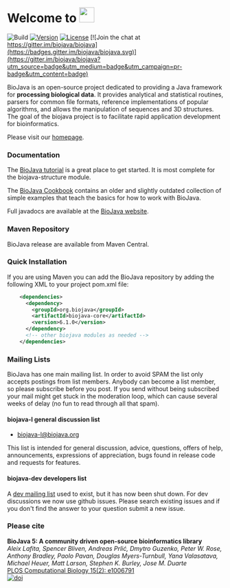 # Welcome to <img src="logo-full.png" height="35"/>

![Build](https://github.com/biojava/biojava/actions/workflows/master.yml/badge.svg)
[![Version](http://img.shields.io/badge/version-6.1.0-blue.svg?style=flat)](https://github.com/biojava/biojava/releases/tag/biojava-6.1.0) [![License](http://img.shields.io/badge/license-LGPL_2.1-blue.svg?style=flat)](https://github.com/biojava/biojava/blob/master/LICENSE) [![Join the chat at https://gitter.im/biojava/biojava](https://badges.gitter.im/biojava/biojava.svg)](https://gitter.im/biojava/biojava?utm_source=badge&utm_medium=badge&utm_campaign=pr-badge&utm_content=badge)


BioJava is an open-source project dedicated to providing a Java framework for **processing biological data**. It provides analytical and statistical routines, parsers for common file formats, reference implementations of popular algorithms, and allows the manipulation of sequences and 3D structures. The goal of the biojava project is to facilitate rapid application development for bioinformatics.

Please visit our [homepage](http://biojava.org/).

### Documentation

The [BioJava tutorial](https://github.com/biojava/biojava-tutorial) is a great place to get started. It is most complete for the biojava-structure module. 

The [BioJava Cookbook](http://biojava.org/wiki/BioJava:CookBook4.0/) contains an older and slightly outdated collection of simple examples that teach the basics for how to work with BioJava.

Full javadocs are available at the [BioJava website](http://biojava.org/docs/api).

### Maven Repository

BioJava release are available from Maven Central.

### Quick Installation

If you are using Maven you can add the BioJava repository by adding the following XML to your project pom.xml file:

```xml
    <dependencies>
      <dependency>
        <groupId>org.biojava</groupId>
        <artifactId>biojava-core</artifactId>
        <version>6.1.0</version>
      </dependency>
      <!-- other biojava modules as needed -->
    </dependencies>
```

### Mailing Lists

BioJava has one main mailing list. In order to avoid SPAM the list only accepts postings from list members. Anybody can become a list member, so please subscribe before you post. If you send without being subscribed your mail might get stuck in the moderation loop, which can cause several weeks of delay (no fun to read through all that spam).

#### biojava-l general discussion list

* [biojava-l@biojava.org](http://lists.open-bio.org/mailman/listinfo/biojava-l)

This list is intended for general discussion, advice, questions, offers of help, announcements, expressions of appreciation, bugs found in release code and requests for features.

#### biojava-dev developers list
 
A [dev mailing list](http://lists.open-bio.org/mailman/listinfo/biojava-dev) used to exist, but it has now been shut down. For dev discussions we now use github issues. Please search existing issues and if you don't find the answer to your question submit a new issue.

### Please cite

**BioJava 5: A community driven open-source bioinformatics library**<br/>
*Aleix Lafita, Spencer Bliven, Andreas Prlić, Dmytro Guzenko, Peter W. Rose, Anthony Bradley, Paolo Pavan, Douglas Myers-Turnbull, Yana Valasatava, Michael Heuer, Matt Larson, Stephen K. Burley, Jose M. Duarte* <br/>
[PLOS Computational Biology 15(2): e1006791](http://dx.plos.org/10.1371/journal.pcbi.1006791) <br/>
[![doi](http://img.shields.io/badge/doi-10.1371%2Fjournal.pcbi.1006791-blue.svg?style=flat)](https://doi.org/10.1371/journal.pcbi.1006791)
